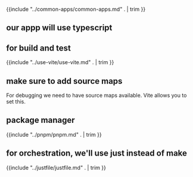 {{include "../common-apps/common-apps.md" . | trim }}

## our appp will use typescript

## for build and test

{{include "../use-vite/use-vite.md" . | trim }}

## make sure to add source maps

For debugging we need to have source maps available.  Vite allows you to set this.

## package manager

{{include "../pnpm/pnpm.md" . | trim }}

## for orchestration, we'll use just instead of make

{{include "../justfile/justfile.md" . | trim }}
